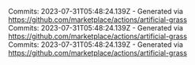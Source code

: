 Commits: 2023-07-31T05:48:24.139Z - Generated via https://github.com/marketplace/actions/artificial-grass
<br>
Commits: 2023-07-31T05:48:24.139Z - Generated via https://github.com/marketplace/actions/artificial-grass
<br>
Commits: 2023-07-31T05:48:24.139Z - Generated via https://github.com/marketplace/actions/artificial-grass
<br>
